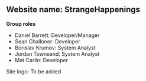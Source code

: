 ##  Website name: StrangeHappenings

**Group roles**
* Daniel Barrett: Developer/Manager
* Sean Challoner: Developer
* Borislav Krumov: System Analyst
* Jordan Townsend: System Analyst
* Mat Carlin: Developer


Site logo: To be added
